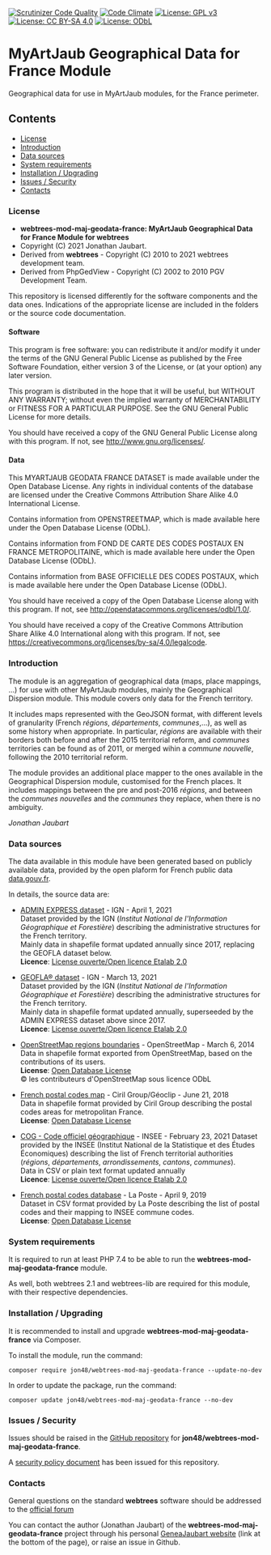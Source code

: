 [![Scrutinizer Code Quality](https://scrutinizer-ci.com/g/jon48/webtrees-mod-maj-geodata-france/badges/quality-score.png?b=main)](https://scrutinizer-ci.com/g/jon48/webtrees-mod-maj-geodata-france/?branch=main)
[![Code Climate](https://codeclimate.com/github/jon48/webtrees-mod-maj-geodata-france/badges/gpa.svg)](https://codeclimate.com/github/jon48/webtrees-mod-maj-geodata-france)
[![License: GPL v3](https://img.shields.io/badge/License-GPL%20v3-blue.svg)](http://www.gnu.org/licenses/gpl-3.0)
[![License: CC BY-SA 4.0](https://img.shields.io/badge/License-CC%20BY--SA%204.0-lightgrey.svg)](http://creativecommons.org/licenses/by-sa/4.0/)
[![License: ODbL](https://img.shields.io/badge/License-ODbL-brightgreen.svg)](https://opendatacommons.org/licenses/odbl/)

# MyArtJaub Geographical Data for France Module
Geographical data for use in MyArtJaub modules, for the France perimeter.

## Contents

* [License](#license)
* [Introduction](#introduction)
* [Data sources](#data-sources)
* [System requirements](#system-requirements)
* [Installation / Upgrading](#installation--upgrading)
* [Issues / Security](#issues--security)
* [Contacts](#contacts)

### License

* **webtrees-mod-maj-geodata-france: MyArtJaub Geographical Data for France Module for webtrees**
* Copyright (C) 2021 Jonathan Jaubart.
* Derived from **webtrees** - Copyright (C) 2010 to 2021  webtrees development team.
* Derived from PhpGedView - Copyright (C) 2002 to 2010  PGV Development Team.

This repository is licensed differently for the software components and the data ones. Indications of the appropriate 
license are included in the folders or the source code documentation.

#### Software

This program is free software: you can redistribute it and/or modify
it under the terms of the GNU General Public License as published by
the Free Software Foundation, either version 3 of the License, or
(at your option) any later version.

This program is distributed in the hope that it will be useful,
but WITHOUT ANY WARRANTY; without even the implied warranty of
MERCHANTABILITY or FITNESS FOR A PARTICULAR PURPOSE. See the
GNU General Public License for more details.

You should have received a copy of the GNU General Public License
along with this program. If not, see <http://www.gnu.org/licenses/>.

#### Data

This MYARTJAUB GEODATA FRANCE DATASET is made available under the Open Database License.
Any rights in individual contents of the database are licensed under the Creative Commons Attribution Share Alike 4.0
International License.

Contains information from OPENSTREETMAP, which is made available here under the Open Database License (ODbL).

Contains information from FOND DE CARTE DES CODES POSTAUX EN FRANCE METROPOLITAINE, which is made available here
under the Open Database License (ODbL). 

Contains information from BASE OFFICIELLE DES CODES POSTAUX, which is made available here
under the Open Database License (ODbL). 

You should have received a copy of the Open Database License
along with this program. If not, see <http://opendatacommons.org/licenses/odbl/1.0/>.

You should have received a copy of the Creative Commons Attribution Share Alike 4.0
International along with this program. If not, see <https://creativecommons.org/licenses/by-sa/4.0/legalcode>.

### Introduction

The module is an aggregation of geographical data (maps, place mappings, ...) for use with other MyArtJaub modules,
mainly the Geographical Dispersion module. This module covers only data for the French territory.

It includes maps represented with the GeoJSON format, with different levels of granularity (French *régions*,
*départements*, *communes*,...), as well as some history when appropriate.
In particular, *régions* are available with their borders both before and after the 2015 territorial reform, and
*communes* territories can be found as of 2011, or merged wihin a *commune nouvelle*, following the 2010 territorial
reform.

The module provides an additional place mapper to the ones available in the Geographical Dispersion module,
customised for the French places. It includes mappings between the pre and post-2016 *régions*, and between the 
*communes nouvelles* and the *communes* they replace, when there is no ambiguity.

*Jonathan Jaubart*

### Data sources

The data available in this module have been generated based on publicly available data, provided by the open plaform
for French public data [data.gouv.fr](https://www.data.gouv.fr/).

In details, the source data are:

- [ADMIN EXPRESS dataset](https://www.data.gouv.fr/en/datasets/admin-express/) - IGN - April 1, 2021  
Dataset provided by the IGN (*Institut National de l'Information Géographique et Forestière*) describing the
administrative structures for the French territory.  
Mainly data in shapefile format updated annually since 2017, replacing the GEOFLA dataset below.  
**Licence**: [License ouverte/Open licence Etalab 2.0](https://www.etalab.gouv.fr/licence-ouverte-open-licence)


- [GEOFLA® dataset](https://geoservices.ign.fr/documentation/diffusion/telechargement-donnees-libres.html#geofla) - IGN - March 13, 2021  
Dataset provided by the IGN (*Institut National de l'Information Géographique et Forestière*) describing the
administrative structures for the French territory.  
Mainly data in shapefile format updated annually, superseeded by the ADMIN EXPRESS dataset above since 2017.  
**Licence**: [License ouverte/Open licence Etalab 2.0](https://www.etalab.gouv.fr/licence-ouverte-open-licence)


- [OpenStreetMap regions boundaries](https://www.data.gouv.fr/en/datasets/contours-des-regions-francaises-sur-openstreetmap/) - OpenStreetMap - March 6, 2014  
Data in shapefile format exported  from OpenStreetMap, based on the contributions of its users.  
**License**: [Open Database License](http://opendatacommons.org/licenses/odbl/1.0/)  
© les contributeurs d'OpenStreetMap sous licence ODbL


- [French postal codes map](https://www.data.gouv.fr/fr/datasets/fond-de-carte-des-codes-postaux/) - Ciril Group/Géoclip - June 21, 2018  
Data in shapefile format provided by Ciril Group describing the postal codes areas for metropolitan France.  
**License**: [Open Database License](http://opendatacommons.org/licenses/odbl/1.0/)  


- [COG - Code officiel géographique](https://www.insee.fr/fr/information/2560452) - INSEE - February 23, 2021
Dataset provided by the INSEE (Institut National de la Statistique et des Études Économiques) describing the list of 
French territorial authorities (*régions*, *départements*, *arrondissements*, *cantons*, *communes*).  
Data in CSV or plain text format updated annually  
**Licence**: [License ouverte/Open licence Etalab 2.0](https://www.etalab.gouv.fr/licence-ouverte-open-licence)


- [French postal codes database](https://www.data.gouv.fr/en/datasets/base-officielle-des-codes-postaux/) - La Poste - April 9, 2019  
Dataset in CSV format provided by La Poste describing the list of postal codes and their mapping to INSEE commune codes.  
**License**: [Open Database License](http://opendatacommons.org/licenses/odbl/1.0/)  

### System requirements

It is required to run at least PHP 7.4 to be able to run the **webtrees-mod-maj-geodata-france** module.

As well, both webtrees 2.1 and webtrees-lib are required for this module, with their respective dependencies.

### Installation / Upgrading

It is recommended to install and upgrade **webtrees-mod-maj-geodata-france** via Composer.

To install the module, run the command:

```shell
composer require jon48/webtrees-mod-maj-geodata-france --update-no-dev
```
	
In order to update the package, run the command:

```shell
composer update jon48/webtrees-mod-maj-geodata-france --no-dev
```

### Issues / Security

Issues should be raised in the [GitHub repository](https://github.com/jon48/webtrees-mod-translationtool/issues) for **jon48/webtrees-mod-maj-geodata-france**.

A [security policy document](SECURITY.md) has been issued for this repository.

### Contacts

General questions on the standard **webtrees** software should be addressed to the
[official forum](http://www.webtrees.net/index.php/forum)

You can contact the author (Jonathan Jaubart) of the **webtrees-mod-maj-geodata-france** project 
through his personal [GeneaJaubart website](http://genea.jaubart.com/wt/) (link at the bottom of the page), 
or raise an issue in Github.

